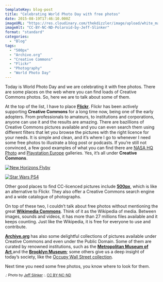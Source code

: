 ```yaml
---
templateKey: blog-post
title: "Celebrating World Photo Day with free photos"
date: 2015-08-19T17:46:10.000Z
imageURL: "https://res.cloudinary.com/thekdizzler/image/upload/white_market/2015/08/CC-BY-NC-SA-Polaroid-by-Jeff-Slinker-e1439999789762.jpg"
imageAlt: "CC-BY-NC-ND-Polaroid-by-Jeff-Slinker"
format: "standard"
categories:
  - "Blog"
tags:
  - "500px"
  - "Archive.org"
  - "Creative Commons"
  - "Flickr"
  - "Photography"
  - "World Photo Day"
---
```

Today is World Photo Day and we are celebrating it with free photos. There are some places on the web where you can find loads of Creative Commons photos. So, here we are to talk about some of them.

At the top of the list, I have to place **[Flickr](https://www.flickr.com/creativecommons/)**. Flickr has been actively supporting **Creative Commons** for a long time now, being one of the early adopters. From professionals to amateurs, to institutions and corporations, anyone can use it and the results are amazing. There are bazillions of Creative Commons pictures available and you can even search them using different filters that let you browse the pictures with the right licence for your needs. It is simple and clean, and it’s where I go to whenever I need some free photos to illustrate a blog post or podcasts. If you’re still not convinced, a few good examples of what you can find there are [NASA HQ Photo](https://www.flickr.com/photos/nasahqphoto) and [Playstation Europe](https://www.flickr.com/photos/playstationblogeurope/) galleries. Yes, it’s all under **Creative Commons**.

[![New Horizons Flyby](https://farm1.staticflickr.com/444/19688907445_73078c1659_z.jpg)](https://www.flickr.com/photos/nasahqphoto/albums/72157653502960984 "New Horizons Flyby")

[![Star Wars PS4](https://farm6.staticflickr.com/5624/19946444194_755883696b_q.jpg)](https://www.flickr.com/photos/playstationblogeurope/albums/72157654907106164 "Star Wars PS4")

Other good places to find CC-licenced pictures include **[500px](https://500px.com/creativecommons)**, which is like an alternative to Flickr. They also offer a Creative Commons search engine and a wide catalogue of photographs.

On top of these two, I couldn’t talk about free photos without mentioning the great **[Wikimedia Commons](https://commons.wikimedia.org/wiki/Main_Page)**. Think of it as the Wikipedia of media. Between images, sounds and videos, it has more than 27 millions files available and it keeps counting. Just like the Wikipedia, it is free for everyone to use and contribute.

[**Archive.org**](http://archive.org) has also some delightful collections of pictures available under Creative Commons and even under the Public Domain. Some of them are curated by renowned institutions, such as the [**Metropolitan Museum of Art** ](https://archive.org/details/metropolitanmuseumofart-gallery)and the **[Brooklyn Museum](https://archive.org/details/brooklynmuseum)**; some others give us a deep insight of today’s society, like the [Occupy Wall Street collection](https://archive.org/details/flickr-ows).

Next time you need some free photos, you know where to look for them.

<small>.: Photo by <a href="https://www.flickr.com/photos/jeffslinker/5337240537/" target="blank">Jeff Slinker</a> :. <a href="https://creativecommons.org/licenses/by-nc-nd/2.0/" target="blank">CC BY-NC-ND</a></small>